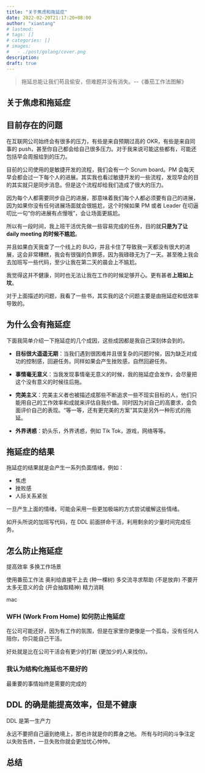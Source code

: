 ```yaml
---
title: "关于焦虑和拖延症"
date: 2022-02-20T21:17:20+08:00
author: "xiantang"
# lastmod: 
# tags: []
# categories: []
# images:
#   - ./post/golang/cover.png
description:
draft: true
---
```



<!-- 
* 总是会先写一句话，同步背景和上下文
* 评论式写作引用一些大牛说的话
* 多一些有趣的跳转链接
* 在文章末尾推荐一些有趣的链接
* 先写提纲，再写内容 -->

> 拖延总能让我们苟且偷安，但难题并没有消失。--《番茄工作法图解》

## 关于焦虑和拖延症

<!-- 内卷化 -->

## 目前存在的问题

在互联网公司始终会有很多的压力，有些是来自预期过高的 OKR，有些是来自同事的 push，甚至你自己都会给自己很多压力。对于我来说可能这些都有，可能还包括早会周报给到的压力。

目前的公司使用的是敏捷开发的流程，我们会有一个 Scrum board。PM 会每天早会都会过一下每个人的进展。其实我也看过敏捷开发的一些流程，发现早会的目的其实就只是同步消息。但是这个流程却给我们造成了很大的压力。

因为每个人都需要同步自己的进展，那意味着我们每个人都必须要有自己的进展，因为如果你没有任何进展场面就会很尴尬，这个时候如果 PM 或者 Leader 在叨逼叨比一句“你的进展有点慢哦”，会让场面更尴尬。

所以有一段时间，我上班干活优先做一些容易完成的任务，目的就**只是为了让 daily meeting 的时候不尴尬**。

并且如果白天我查了一个线上的 BUG，并且卡住了导致我一天都没有很大的进展，这会非常糟糕，我会有很强的负罪感，因为我碌碌无为了一天。甚至晚上我会去加班写一些代码，至少让我在第二天的晨会上不尴尬。

我觉得这并不健康，同时也无法让我在工作的时候足够开心。更有甚者**上班如上坟**。

<!-- 总是卡在一个问题很久
总是感觉碌碌无为
第二天早会特别尴尬 catch up，失去意义，因为是为了防止尴尬而且干活。
完美主义，碍手碍脚

完美主义，碍手碍脚。“等一等，还有更完美的方案”其实是另一种形式的拖延。番茄工作法没有给“拖延”任何的机会。你只能前进，开始一个番茄钟，不必惦念怎样才能做到“非常完美”。 -->

对于上面描述的问题，我看了一些书，其实我的这个问题主要是由拖延症和低效率导致的。

## 为什么会有拖延症

下面我简单介绍一下拖延症的几个成因，这些成因都是我自己深刻体会到的。

* **目标很大遥遥无期**：当我们遇到很困难并且很复杂的问题时候，因为缺乏对成功的控制感，回避任务。同样如果会产生挫败感，自然回避任务。

* **事情毫无意义**：当我发现事情毫无意义的时候，我的拖延症会发作，会尽量把这个没有意义的时候往后拖。

* **完美主义**：完美主义者也被描述成那些不断追求一些不现实目标的人，他们只能用自己的工作效率和成就来评估自我价值。同时因为对自己的高要求，会负面评价自己的表现。“等一等，还有更完美的方案”其实是另外一种形式的拖延。

* **外界诱惑**：奶头乐，外界诱惑，例如 Tik Tok，游戏，网络等等。

## 拖延症的结果

拖延症的结果就是会产生一系列负面情绪，例如：

* 焦虑
* 挫败感
* 人际关系紧张

一旦产生上面的情绪，可能会采用一些更加极端的方式尝试缓解这些情绪。

如开头所说的加班写代码，在 DDL 前面拼命干活，利用剩余的少量时间完成任务。

## 怎么防止拖延症

提高效率
多换工作场景

使用番茄工作法
奥利给直接干上去 (种一棵树)
多交流寻求帮助 (不是放弃)
不要开太多无意义的会 (开会抽取精神) 精力消耗

mac

### WFH (Work From Home) 如何防止拖延症

在公司可能还好，因为有工作的氛围，但是在家里你更像是一个孤岛，没有任何人陪你，你只能自己干活。

好处就是比在公司干活会有更少的打断 (更加少的人来找你)。

### 我认为结构化拖延也不是好的

最重要的事情始终是需要的完成的

## DDL 的确是能提高效率，但是不健康

DDL 是第一生产力

永远不要把自己逼到绝境上，那也许就是你的葬身之地。
所有与时间的斗争注定以失败告终，一旦失败你就会更加忧心忡忡。

## 总结

